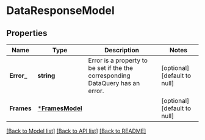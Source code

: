 # DataResponseModel

## Properties
Name | Type | Description | Notes
------------ | ------------- | ------------- | -------------
**Error_** | **string** | Error is a property to be set if the the corresponding DataQuery has an error. | [optional] [default to null]
**Frames** | [***FramesModel**](Frames.md) |  | [optional] [default to null]

[[Back to Model list]](../README.md#documentation-for-models) [[Back to API list]](../README.md#documentation-for-api-endpoints) [[Back to README]](../README.md)


